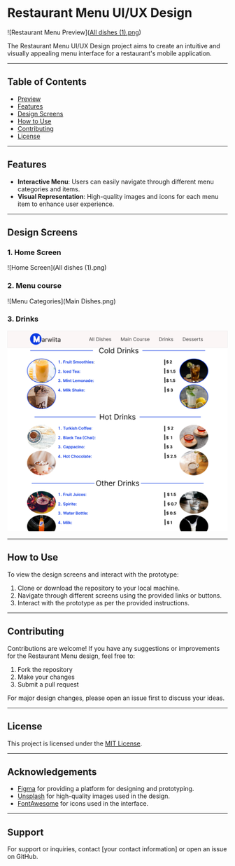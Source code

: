 # Restaurant Menu UI/UX Design

![Restaurant Menu Preview]([All dishes (1).png](https://github.com/saluumaa/codsoft-signup/blob/main/All%20dishes%20(1).png))

The Restaurant Menu UI/UX Design project aims to create an intuitive and visually appealing menu interface for a restaurant's mobile application.

---

## Table of Contents

- [Preview](#preview)
- [Features](#features)
- [Design Screens](#design-screens)
- [How to Use](#how-to-use)
- [Contributing](#contributing)
- [License](#license)

---


## Features

- **Interactive Menu**: Users can easily navigate through different menu categories and items.
- **Visual Representation**: High-quality images and icons for each menu item to enhance user experience.

---

## Design Screens

### 1. Home Screen
![Home Screen](All dishes (1).png)

### 2. Menu course
![Menu Categories](Main Dishes.png)

### 3. Drinks
![Drinks](Drinks.png)

---

## How to Use

To view the design screens and interact with the prototype:

1. Clone or download the repository to your local machine.
3. Navigate through different screens using the provided links or buttons.
4. Interact with the prototype as per the provided instructions.

---

## Contributing

Contributions are welcome! If you have any suggestions or improvements for the Restaurant Menu design, feel free to:

1. Fork the repository
2. Make your changes
3. Submit a pull request

For major design changes, please open an issue first to discuss your ideas.

---

## License

This project is licensed under the [MIT License](https://opensource.org/licenses/MIT).


---

## Acknowledgements

- [Figma](https://www.figma.com/) for providing a platform for designing and prototyping.
- [Unsplash](https://unsplash.com/) for high-quality images used in the design.
- [FontAwesome](https://fontawesome.com/) for icons used in the interface.

---

## Support

For support or inquiries, contact [your contact information] or open an issue on GitHub.
